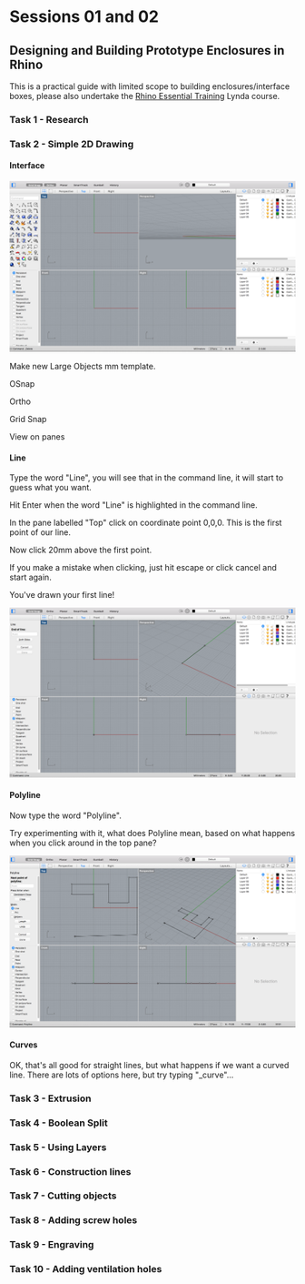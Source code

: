 # Sessions 01 and 02

## Designing and Building Prototype Enclosures in Rhino

This is a practical guide with limited scope to building enclosures/interface boxes, please also undertake the [Rhino Essential Training](https://www.lynda.com/Rhino-tutorials/Rhino-5-Essential-Training/133324-2.html) Lynda course.

### Task 1 - Research



### Task 2 - Simple 2D Drawing

#### Interface

![Interface Image](images/interface.png)

Make new Large Objects mm template.

OSnap

Ortho

Grid Snap

View on panes

#### Line

Type the word "Line", you will see that in the command line, it will start to guess what you want.

Hit Enter when the word "Line" is highlighted in the command line.

In the pane labelled "Top" click on coordinate point 0,0,0. This is the first point of our line.

Now click 20mm above the first point.

If you make a mistake when clicking, just hit escape or click cancel and start again. 

You've drawn your first line!

![Line Image](images/line.png)

#### Polyline

Now type the word "Polyline". 

Try experimenting with it, what does Polyline mean, based on what happens when you click around in the top pane?

![Line Image](images/polyline.png)

#### Curves

OK, that's all good for straight lines, but what happens if we want a curved line. There are lots of options here, but try typing "_curve"...



### Task 3 - Extrusion

### Task 4 - Boolean Split

### Task 5 - Using Layers

### Task 6 - Construction lines

### Task 7 - Cutting objects

### Task 8 - Adding screw holes

### Task 9 - Engraving

### Task 10 - Adding ventilation holes


